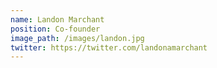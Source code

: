 ```yaml
---
name: Landon Marchant
position: Co-founder
image_path: /images/landon.jpg
twitter: https://twitter.com/landonamarchant
---
```

